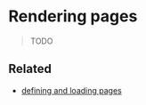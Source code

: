 # Rendering pages

> TODO



## Related

- [defining and loading pages](./defining-and-loading-templates.md#pages)
